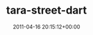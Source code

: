 ---
title:		"tara-street-dart"
mediatype:		"upload"
description:		"TBC"
date:		"2011-04-16 20:15:12+00:00"
album:		"city"
filename:		"tara-street-dart.md"
series:		""
cl_public_id:		"city/tara-street-dart"
cl_version:		1497000452
format:		"tiff"
bytes:		5944556
width:		2151
height:		1440
exposure_mode:		"Manual"
program:		"Manual"
aperture:		"2.8"
focal_length:		"14.0 mm"
iso:		"200"
shutter_speed:		"1/160"
metering:		"Center-weighted average"
flash:		"No Flash"
white_balance:		"Custom"
colour_temp:		"4250"
has_crop:		"true"
orientation:		"Horizontal (normal)"
camera_model:		"NIKON D200"
lens_info:		"11-16mm f/2.8"
artist:		"No artist info"
x_resolution:		"300"
y_resolution:		"300"
---